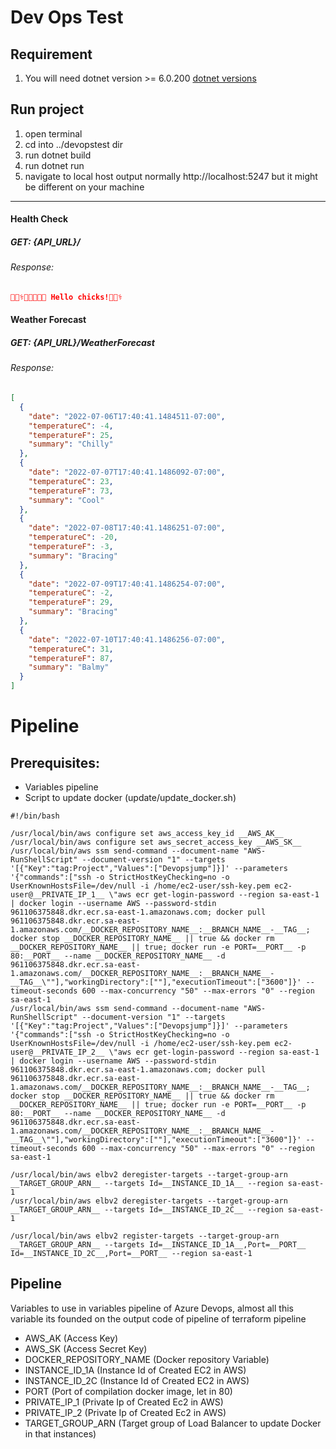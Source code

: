# Dev Ops Test 

## Requirement 
1) You will need dotnet version >= 6.0.200 [dotnet versions](https://dotnet.microsoft.com/en-us/download/dotnet/6.0)
   
## Run project 

1) open terminal
2) cd into ../devopstest dir 
3) run dotnet build 
4) run dotnet run 
5) navigate to local host output normally http://localhost:5247 but it might be different on your machine


--------------------------------------------------

#### Health Check 
##### GET: {API_URL}/
###### Response: 
```json
🧑🏽‍⚕️🐣🐣🐤🐥🐔 Hello chicks!👩🏽‍⚕️
```
#### Weather Forecast  
##### GET: {API_URL}/WeatherForecast

###### Response: 
```json
[
  {
    "date": "2022-07-06T17:40:41.1484511-07:00",
    "temperatureC": -4,
    "temperatureF": 25,
    "summary": "Chilly"
  },
  {
    "date": "2022-07-07T17:40:41.1486092-07:00",
    "temperatureC": 23,
    "temperatureF": 73,
    "summary": "Cool"
  },
  {
    "date": "2022-07-08T17:40:41.1486251-07:00",
    "temperatureC": -20,
    "temperatureF": -3,
    "summary": "Bracing"
  },
  {
    "date": "2022-07-09T17:40:41.1486254-07:00",
    "temperatureC": -2,
    "temperatureF": 29,
    "summary": "Bracing"
  },
  {
    "date": "2022-07-10T17:40:41.1486256-07:00",
    "temperatureC": 31,
    "temperatureF": 87,
    "summary": "Balmy"
  }
]
```
# Pipeline

## Prerequisites:
  - Variables pipeline
  - Script to update docker (update/update_docker.sh)

```
#!/bin/bash

/usr/local/bin/aws configure set aws_access_key_id __AWS_AK__
/usr/local/bin/aws configure set aws_secret_access_key __AWS_SK__
/usr/local/bin/aws ssm send-command --document-name "AWS-RunShellScript" --document-version "1" --targets '[{"Key":"tag:Project","Values":["Devopsjump"]}]' --parameters '{"commands":["ssh -o StrictHostKeyChecking=no -o UserKnownHostsFile=/dev/null -i /home/ec2-user/ssh-key.pem ec2-user@__PRIVATE_IP_1__ \"aws ecr get-login-password --region sa-east-1 | docker login --username AWS --password-stdin 961106375848.dkr.ecr.sa-east-1.amazonaws.com; docker pull 961106375848.dkr.ecr.sa-east-1.amazonaws.com/__DOCKER_REPOSITORY_NAME__:__BRANCH_NAME__-__TAG__; docker stop __DOCKER_REPOSITORY_NAME__ || true && docker rm __DOCKER_REPOSITORY_NAME__ || true; docker run -e PORT=__PORT__ -p 80:__PORT__ --name __DOCKER_REPOSITORY_NAME__ -d 961106375848.dkr.ecr.sa-east-1.amazonaws.com/__DOCKER_REPOSITORY_NAME__:__BRANCH_NAME__-__TAG__\""],"workingDirectory":[""],"executionTimeout":["3600"]}' --timeout-seconds 600 --max-concurrency "50" --max-errors "0" --region sa-east-1
/usr/local/bin/aws ssm send-command --document-name "AWS-RunShellScript" --document-version "1" --targets '[{"Key":"tag:Project","Values":["Devopsjump"]}]' --parameters '{"commands":["ssh -o StrictHostKeyChecking=no -o UserKnownHostsFile=/dev/null -i /home/ec2-user/ssh-key.pem ec2-user@__PRIVATE_IP_2__ \"aws ecr get-login-password --region sa-east-1 | docker login --username AWS --password-stdin 961106375848.dkr.ecr.sa-east-1.amazonaws.com; docker pull 961106375848.dkr.ecr.sa-east-1.amazonaws.com/__DOCKER_REPOSITORY_NAME__:__BRANCH_NAME__-__TAG__; docker stop __DOCKER_REPOSITORY_NAME__ || true && docker rm __DOCKER_REPOSITORY_NAME__ || true; docker run -e PORT=__PORT__ -p 80:__PORT__ --name __DOCKER_REPOSITORY_NAME__ -d 961106375848.dkr.ecr.sa-east-1.amazonaws.com/__DOCKER_REPOSITORY_NAME__:__BRANCH_NAME__-__TAG__\""],"workingDirectory":[""],"executionTimeout":["3600"]}' --timeout-seconds 600 --max-concurrency "50" --max-errors "0" --region sa-east-1

/usr/local/bin/aws elbv2 deregister-targets --target-group-arn __TARGET_GROUP_ARN__ --targets Id=__INSTANCE_ID_1A__ --region sa-east-1
/usr/local/bin/aws elbv2 deregister-targets --target-group-arn __TARGET_GROUP_ARN__ --targets Id=__INSTANCE_ID_2C__ --region sa-east-1

/usr/local/bin/aws elbv2 register-targets --target-group-arn __TARGET_GROUP_ARN__ --targets Id=__INSTANCE_ID_1A__,Port=__PORT__ Id=__INSTANCE_ID_2C__,Port=__PORT__ --region sa-east-1
```

## Pipeline

Variables to use in variables pipeline of Azure Devops, almost all this variable its founded on the output code of pipeline of terraform pipeline

- AWS_AK (Access Key)
- AWS_SK (Access Secret Key)
- DOCKER_REPOSITORY_NAME (Docker repository Variable)
- INSTANCE_ID_1A (Instance Id of Created EC2 in AWS)
- INSTANCE_ID_2C (Instance Id of Created EC2 in AWS)
- PORT (Port of compilation docker image, let in 80)
- PRIVATE_IP_1 (Private Ip of Created Ec2 in AWS)
- PRIVATE_IP_2 (Private Ip of Created Ec2 in AWS)
- TARGET_GROUP_ARN (Target group of Load Balancer to update Docker in that instances)
